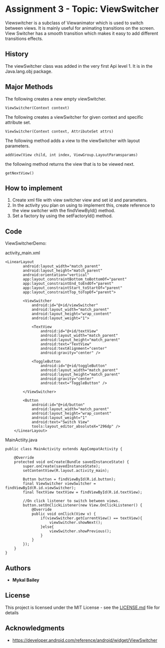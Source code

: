 # Assignment 3 - Topic: ViewSwitcher 

Viewswitcher is a subclass of Viewanimator which is used to switch between views. It is mainly useful for animating transitions on the screen.  View Switcher has a smooth transition which makes it easy to add different transitions effects.

## History

The viewSwitcher class was added in the very first Api level 1.  It is in the Java.lang.obj package.

## Major Methods

The following creates a new empty viewSwitcher.
```
ViewSwitcher(Context context)
```
The following creates a viewSwitcher for given context and specific attribute set.
```
ViewSwitcher(Context context, AttributeSet attrs)
```
The following method adds a view to the viewSwitcher with layout parameters.
```
addView(View child, int index, ViewGroup.LayoutParamsparams)
```
the following method returns the view that is to be viewed next.
```
getNextView()
```

## How to implement

1.	Create xml file with view switcher view and set id and parameters.
2.	In the activity you plan on using to implement this, create reference to the view switcher with the findViewById() method.
3.	Set a factory by using the setFactoryId() method.

## Code

ViewSwitcherDemo:

activity_main.xml
```
<LinearLayout
        android:layout_width="match_parent"
        android:layout_height="match_parent"
        android:orientation="vertical"
        app:layout_constraintBottom_toBottomOf="parent"
        app:layout_constraintEnd_toEndOf="parent"
        app:layout_constraintStart_toStartOf="parent"
        app:layout_constraintTop_toTopOf="parent">

        <ViewSwitcher
            android:id="@+id/viewSwitcher"
            android:layout_width="match_parent"
            android:layout_height="wrap_content"
            android:layout_weight="1">

            <TextView
                android:id="@+id/textView"
                android:layout_width="match_parent"
                android:layout_height="match_parent"
                android:text="TextView"
                android:textAlignment="center"
                android:gravity="center" />

            <ToggleButton
                android:id="@+id/toggleButton"
                android:layout_width="match_parent"
                android:layout_height="match_parent"
                android:gravity="center"
                android:text="ToggleButton" />

        </ViewSwitcher>

        <Button
            android:id="@+id/button"
            android:layout_width="match_parent"
            android:layout_height="wrap_content"
            android:layout_weight="1"
            android:text="Switch View"
            tools:layout_editor_absoluteX="296dp" />
    </LinearLayout>
```
MainActiity.java
```
public class MainActivity extends AppCompatActivity {

    @Override
    protected void onCreate(Bundle savedInstanceState) {
        super.onCreate(savedInstanceState);
        setContentView(R.layout.activity_main);

        Button button = findViewById(R.id.button);
        final ViewSwitcher viewSwitcher = findViewById(R.id.viewSwitcher);
        final TextView textView = findViewById(R.id.textView);

        //On click listener to switch between views.
        button.setOnClickListener(new View.OnClickListener() {
            @Override
            public void onClick(View v) {
                if(viewSwitcher.getCurrentView() == textView){
                    viewSwitcher.showNext();
                }else{
                    viewSwitcher.showPrevious();
                }
            }
        });
    }
}
```

## Authors

* **Mykal Bailey**

## License

This project is licensed under the MIT License - see the [LICENSE.md](LICENSE.md) file for details

## Acknowledgments

* https://developer.android.com/reference/android/widget/ViewSwitcher
